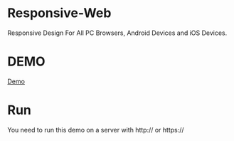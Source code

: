 Responsive-Web
============

Responsive Design For All PC Browsers, Android Devices and iOS Devices.

DEMO
============
<a href="http://mawaliya.com/projects/responsiveweb/">Demo</a>

Run
============

You need to run this demo on a server with http:// or https://